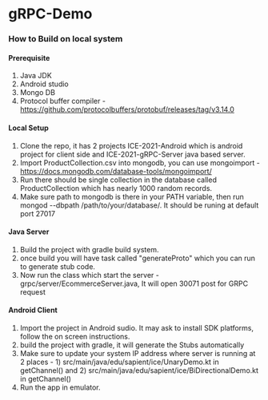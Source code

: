 # gRPC-Demo
### How to Build on local system

#### Prerequisite
1. Java JDK
2. Android studio
3. Mongo DB
4. Protocol buffer compiler - https://github.com/protocolbuffers/protobuf/releases/tag/v3.14.0


#### Local Setup
1. Clone the repo, it has 2 projects ICE-2021-Android which is android project for client side and ICE-2021-gRPC-Server java based server.
2. Import ProductCollection.csv into mongodb, you can use mongoimport - https://docs.mongodb.com/database-tools/mongoimport/
3. Run there should be single collection in the database called ProductCollection which has nearly 1000 random records.
4. Make sure path to mongodb is there in your PATH variable, then run mongod --dbpath /path/to/your/database/. It should be runing at default port 27017

#### Java Server 

1. Build the project with gradle build system. 
2. once build you will have task called "generateProto" which you can run to generate stub code.
3. Now run the class which start the server - grpc/server/EcommerceServer.java, It will open 30071 post for GRPC request

#### Android Client

1. Import the project in Android sudio. It may ask to install SDK platforms, follow the on screen instructions.
2. build the project with gradle, it will generate the Stubs automatically
3. Make sure to update your system IP address where server is running at 2 places  - 1) src/main/java/edu/sapient/ice/UnaryDemo.kt in getChannel() and 2) src/main/java/edu/sapient/ice/BiDirectionalDemo.kt in getChannel()
3. Run the app in emulator.
